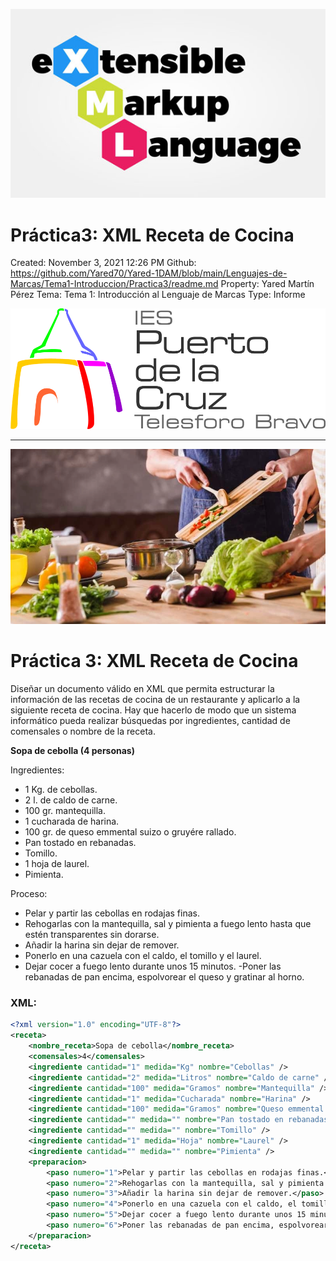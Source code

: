 ![](img/portada.png)

# Práctica3: XML Receta de Cocina

Created: November 3, 2021 12:26 PM
Github: https://github.com/Yared70/Yared-1DAM/blob/main/Lenguajes-de-Marcas/Tema1-Introduccion/Practica3/readme.md
Property: Yared Martín Pérez
Tema: Tema 1: Introducción al Lenguaje de Marcas
Type: Informe

![ies.png](img/ies.png)

---

![](img/tarea.png)

# Práctica 3: XML Receta de Cocina

Diseñar un documento válido en XML que permita estructurar la información de las recetas de cocina de un restaurante y aplicarlo a la siguiente receta de cocina. Hay que hacerlo de modo que un sistema informático pueda realizar búsquedas por ingredientes, cantidad de comensales o nombre de la receta.

**Sopa de cebolla (4 personas)**

Ingredientes:

- 1 Kg. de cebollas.
- 2 l. de caldo de carne.
- 100 gr. mantequilla.
- 1 cucharada de harina.
- 100 gr. de queso emmental suizo o gruyére rallado.
- Pan tostado en rebanadas.
- Tomillo.
- 1 hoja de laurel.
- Pimienta.

Proceso:

- Pelar y partir las cebollas en rodajas finas.
- Rehogarlas con la mantequilla, sal y pimienta a fuego lento hasta que estén transparentes sin dorarse.
- Añadir la harina sin dejar de remover.
- Ponerlo en una cazuela con el caldo, el tomillo y el laurel.
- Dejar cocer a fuego lento durante unos 15 minutos. -Poner las rebanadas de pan encima, espolvorear el queso y gratinar al horno.

### XML:

```xml
<?xml version="1.0" encoding="UTF-8"?>
<receta>
	<nombre_receta>Sopa de cebolla</nombre_receta>
	<comensales>4</comensales>
	<ingrediente cantidad="1" medida="Kg" nombre="Cebollas" />
	<ingrediente cantidad="2" medida="Litros" nombre="Caldo de carne" />
	<ingrediente cantidad="100" medida="Gramos" nombre="Mantequilla" />
	<ingrediente cantidad="1" medida="Cucharada" nombre="Harina" />
	<ingrediente cantidad="100" medida="Gramos" nombre="Queso emmental suizo o gruyére rallado" />
	<ingrediente cantidad="" medida="" nombre="Pan tostado en rebanadas" />
	<ingrediente cantidad="" medida="" nombre="Tomillo" />
	<ingrediente cantidad="1" medida="Hoja" nombre="Laurel" />
	<ingrediente cantidad="" medida="" nombre="Pimienta" />
	<preparacion>
		<paso numero="1">Pelar y partir las cebollas en rodajas finas.</paso>
		<paso numero="2">Rehogarlas con la mantequilla, sal y pimienta a fuego lento hasta que estén transparentes sin dorarse.</paso>
		<paso numero="3">Añadir la harina sin dejar de remover.</paso>
		<paso numero="4">Ponerlo en una cazuela con el caldo, el tomillo y el laurel.</paso>
		<paso numero="5">Dejar cocer a fuego lento durante unos 15 minutos.</paso>
		<paso numero="6">Poner las rebanadas de pan encima, espolvorear el queso y gratinar al horno.</paso>
	</preparacion>
</receta>
```

